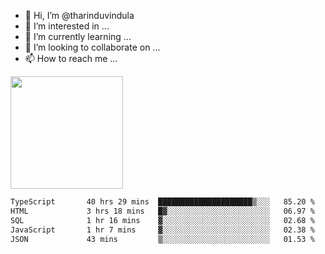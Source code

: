 - 👋 Hi, I’m @tharinduvindula
- 👀 I’m interested in ...
- 🌱 I’m currently learning ...
- 💞️ I’m looking to collaborate on ...
- 📫 How to reach me ...

<!---
tharinduvindula/tharinduvindula is a ✨ special ✨ repository because its `README.md` (this file) appears on your GitHub profile.
You can click the Preview link to take a look at your changes.
--->

<img height="180em" src="https://github-readme-stats.vercel.app/api?username=tharinduvindula&show_icons=true&hide_border=false&&count_private=true&include_all_commits=true" />


<!--START_SECTION:waka-->

```txt
TypeScript       40 hrs 29 mins  █████████████████████▒░░░   85.20 %
HTML             3 hrs 18 mins   █▓░░░░░░░░░░░░░░░░░░░░░░░   06.97 %
SQL              1 hr 16 mins    ▓░░░░░░░░░░░░░░░░░░░░░░░░   02.68 %
JavaScript       1 hr 7 mins     ▓░░░░░░░░░░░░░░░░░░░░░░░░   02.38 %
JSON             43 mins         ▒░░░░░░░░░░░░░░░░░░░░░░░░   01.53 %
```

<!--END_SECTION:waka-->
